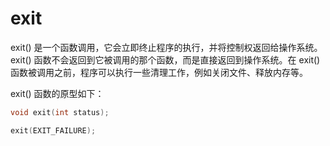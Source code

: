 # exit

exit() 是一个函数调用，它会立即终止程序的执行，并将控制权返回给操作系统。exit() 函数不会返回到它被调用的那个函数，而是直接返回到操作系统。在 exit() 函数被调用之前，程序可以执行一些清理工作，例如关闭文件、释放内存等。

exit() 函数的原型如下：

```c
void exit(int status);

exit(EXIT_FAILURE);
```